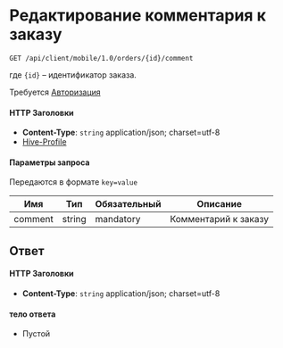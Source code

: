 # Редактирование комментария к заказу

`GET /api/client/mobile/1.0/orders/{id}/comment`
 
 где `{id}` – идентификатор заказа.
 
 Требуется [Авторизация](hmac.md)
#### HTTP Заголовки
* **Content-Type**: `string` application/json; charset=utf-8
* [Hive-Profile](http_headers.md)

#### Параметры запроса
Передаются в формате `key=value`

Имя | Тип | Обязательный | Описание 
--- | --- | --- | ---
comment | string | mandatory | Комментарий к заказу

## Ответ

#### HTTP Заголовки
* **Content-Type**: `string` application/json; charset=utf-8

#### тело ответа
* Пустой


